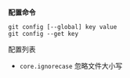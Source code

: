 **配置命令**

```shell
git config [--global] key value
git config --get key
```



配置列表

- `core.ignorecase` 忽略文件大小写